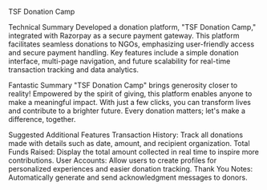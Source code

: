 TSF Donation Camp

Technical Summary
Developed a donation platform, "TSF Donation Camp," integrated with Razorpay as a secure payment gateway. This platform facilitates seamless donations to NGOs, emphasizing user-friendly access and secure payment handling. Key features include a simple donation interface, multi-page navigation, and future scalability for real-time transaction tracking and data analytics.

Fantastic Summary
"TSF Donation Camp" brings generosity closer to reality! Empowered by the spirit of giving, this platform enables anyone to make a meaningful impact. With just a few clicks, you can transform lives and contribute to a brighter future. Every donation matters; let's make a difference, together.

Suggested Additional Features
Transaction History: Track all donations made with details such as date, amount, and recipient organization.
Total Funds Raised: Display the total amount collected in real time to inspire more contributions.
User Accounts: Allow users to create profiles for personalized experiences and easier donation tracking.
Thank You Notes: Automatically generate and send acknowledgment messages to donors.
